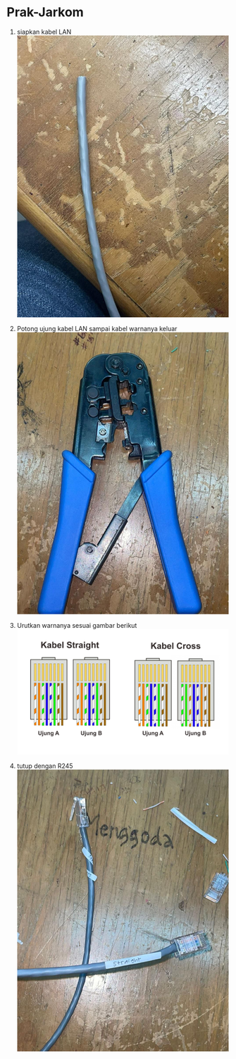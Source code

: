 # Prak-Jarkom

1. siapkan kabel LAN
![1](photo1710386232.jpeg)

2. Potong ujung kabel LAN sampai kabel warnanya keluar
![1](photo1710386233.jpeg)

4. Urutkan warnanya sesuai gambar berikut
![1](Kabel-Straight-dan-Kabel-Cross.png)

5. tutup dengan R245
![1](photo1710386235.jpeg)
